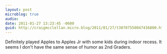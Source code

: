 ```yaml
---
layout: post
microblog: true
audio: 
date: 2011-01-27 13:23:45 -0600
guid: http://craigmcclellan.micro.blog/2011/01/27/t30707550047436800.html
---
```

Definitely played Apples to Apples Jr with some kids during indoor recess. It seems I don't have the same sense of humor as 2nd Graders.
